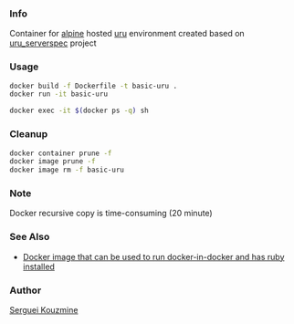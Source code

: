 ### Info

Container for [alpine](https://www.alpinelinux.org) hosted [uru](https://rubyinstaller.org/add-ons/uru.html) environment created based on [uru_serverspec](https://github.com/sergueik/uru_serverspec) project

### Usage
```sh
docker build -f Dockerfile -t basic-uru .
docker run -it basic-uru
``` 
```sh
docker exec -it $(docker ps -q) sh
```
### Cleanup
```sh
docker container prune -f
docker image prune -f
docker image rm -f basic-uru
```
### Note
Docker recursive copy is time-consuming (20 minute)

### See Also
  * [Docker image that can be used to run docker-in-docker and has ruby installed](https://github.com/sirech/dind-ruby)

### Author
[Serguei Kouzmine](kouzmine_serguei@yahoo.com)
